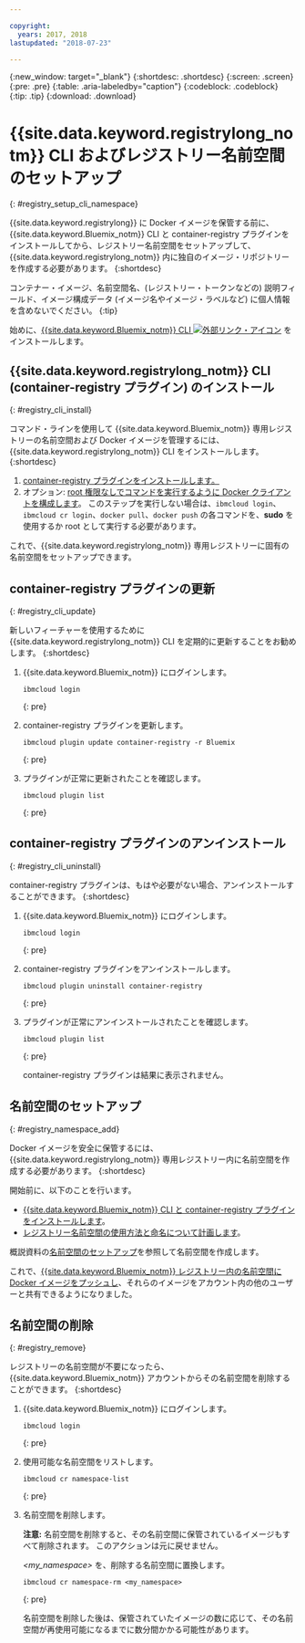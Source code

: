 ```yaml
---

copyright:
  years: 2017, 2018
lastupdated: "2018-07-23"

---
```


{:new_window: target="_blank"}
{:shortdesc: .shortdesc}
{:screen: .screen}
{:pre: .pre}
{:table: .aria-labeledby="caption"}
{:codeblock: .codeblock}
{:tip: .tip}
{:download: .download}


# {{site.data.keyword.registrylong_notm}} CLI およびレジストリー名前空間のセットアップ
{: #registry_setup_cli_namespace}

{{site.data.keyword.registrylong}} に Docker イメージを保管する前に、{{site.data.keyword.Bluemix_notm}} CLI と container-registry プラグインをインストールしてから、レジストリー名前空間をセットアップして、{{site.data.keyword.registrylong_notm}} 内に独自のイメージ・リポジトリーを作成する必要があります。
{:shortdesc}

コンテナー・イメージ、名前空間名、(レジストリー・トークンなどの) 説明フィールド、イメージ構成データ (イメージ名やイメージ・ラベルなど) に個人情報を含めないでください。
{:tip}

始めに、[{{site.data.keyword.Bluemix_notm}} CLI ![外部リンク・アイコン](../../icons/launch-glyph.svg "外部リンク・アイコン")](http://clis.ng.bluemix.net/ui/home.html) をインストールします。


## {{site.data.keyword.registrylong_notm}} CLI (container-registry プラグイン) のインストール
{: #registry_cli_install}

コマンド・ラインを使用して {{site.data.keyword.Bluemix_notm}} 専用レジストリーの名前空間および Docker イメージを管理するには、{{site.data.keyword.registrylong_notm}} CLI をインストールします。
{:shortdesc}

1.  [container-registry プラグインをインストールします。
](index.html#registry_cli_install)
2.  オプション: [root 権限なしでコマンドを実行するように Docker クライアントを構成します](https://docs.docker.com/engine/installation/linux/linux-postinstall)。 このステップを実行しない場合は、`ibmcloud login`、`ibmcloud cr login`、`docker pull`、`docker push` の各コマンドを、**sudo** を使用するか root として実行する必要があります。

これで、{{site.data.keyword.registrylong_notm}} 専用レジストリーに固有の名前空間をセットアップできます。

## container-registry プラグインの更新
{: #registry_cli_update}

新しいフィーチャーを使用するために {{site.data.keyword.registrylong_notm}} CLI を定期的に更新することをお勧めします。
{:shortdesc}

1.  {{site.data.keyword.Bluemix_notm}} にログインします。

    ```
    ibmcloud login
    ```
    {: pre}

2.  container-registry プラグインを更新します。

    ```
    ibmcloud plugin update container-registry -r Bluemix
    ```
    {: pre}

3.  プラグインが正常に更新されたことを確認します。

    ```
    ibmcloud plugin list
    ```
     {: pre}


## container-registry プラグインのアンインストール
{: #registry_cli_uninstall}

container-registry プラグインは、もはや必要がない場合、アンインストールすることができます。
{:shortdesc}

1.  {{site.data.keyword.Bluemix_notm}} にログインします。

    ```
    ibmcloud login
    ```
    {: pre}

2.  container-registry プラグインをアンインストールします。

    ```
    ibmcloud plugin uninstall container-registry
    ```
    {: pre}

3.  プラグインが正常にアンインストールされたことを確認します。

    ```
    ibmcloud plugin list
    ```
    {: pre}

    container-registry プラグインは結果に表示されません。


## 名前空間のセットアップ
{: #registry_namespace_add}

Docker イメージを安全に保管するには、{{site.data.keyword.registrylong_notm}} 専用レジストリー内に名前空間を作成する必要があります。
{:shortdesc}

開始前に、以下のことを行います。

-   [{{site.data.keyword.Bluemix_notm}} CLI と container-registry プラグインをインストールします](#registry_cli_install)。
-   [レジストリー名前空間の使用方法と命名について計画します](registry_overview.html#registry_namespaces)。

概説資料の[名前空間のセットアップ](index.html#registry_namespace_add)を参照して名前空間を作成します。

これで、[{{site.data.keyword.Bluemix_notm}} レジストリー内の名前空間に Docker イメージをプッシュし](registry_images_.html#registry_images_pushing)、それらのイメージをアカウント内の他のユーザーと共有できるようになりました。

## 名前空間の削除
{: #registry_remove}

レジストリーの名前空間が不要になったら、{{site.data.keyword.Bluemix_notm}} アカウントからその名前空間を削除することができます。
{:shortdesc}

1.  {{site.data.keyword.Bluemix_notm}} にログインします。

    ```
    ibmcloud login
    ```
    {: pre}

2.  使用可能な名前空間をリストします。

    ```
    ibmcloud cr namespace-list
    ```
    {: pre}

3.  名前空間を削除します。

    **注意:** 名前空間を削除すると、その名前空間に保管されているイメージもすべて削除されます。 このアクションは元に戻せません。

    _&lt;my_namespace&gt;_ を、削除する名前空間に置換します。

    ```
    ibmcloud cr namespace-rm <my_namespace>
    ```
    {: pre}

    名前空間を削除した後は、保管されていたイメージの数に応じて、その名前空間が再使用可能になるまでに数分間かかる可能性があります。
